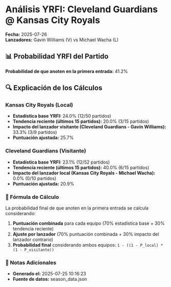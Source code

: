 # Análisis YRFI: Cleveland Guardians @ Kansas City Royals

**Fecha:** 2025-07-26  
**Lanzadores:** Gavin Williams (V) vs Michael Wacha (L)

## 📊 Probabilidad YRFI del Partido

**Probabilidad de que anoten en la primera entrada:** 41.2%

## 🔍 Explicación de los Cálculos

### Kansas City Royals (Local)
- **Estadística base YRFI:** 24.0% (12/50 partidos)
- **Tendencia reciente (últimos 15 partidos):** 20.0% (3/15 partidos)
- **Impacto del lanzador visitante (Cleveland Guardians - Gavin Williams):** 33.3% (3/9 partidos)
- **Puntuación ajustada:** 25.7%

### Cleveland Guardians (Visitante)
- **Estadística base YRFI:** 23.1% (12/52 partidos)
- **Tendencia reciente (últimos 15 partidos):** 40.0% (6/15 partidos)
- **Impacto del lanzador local (Kansas City Royals - Michael Wacha):** 0.0% (0/10 partidos)
- **Puntuación ajustada:** 20.9%

### 📝 Fórmula de Cálculo

La probabilidad final de que anoten en la primera entrada se calcula considerando:
1. **Puntuación combinada** para cada equipo (70% estadística base + 30% tendencia reciente)
2. **Ajuste por lanzador** (70% puntuación combinada + 30% impacto del lanzador contrario)
3. **Probabilidad final** considerando ambos equipos: `1 - ((1 - P_local) * (1 - P_visitante))`

### 📌 Notas Adicionales

- **Generado el:** 2025-07-25 10:16:23
- **Fuente de datos:** season_data.json
